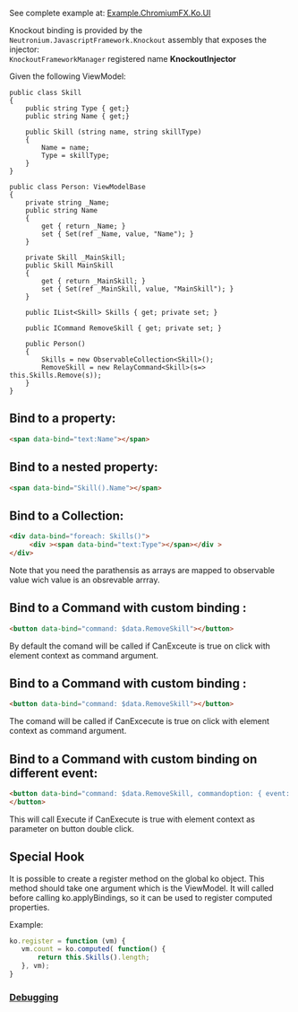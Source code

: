 See complete example at: [Example.ChromiumFX.Ko.UI](https://github.com/NeutroniumCore/Neutronium/tree/master/Examples/Example.ChromiumFX.Ko.UI)

Knockout binding is provided by the ```Neutronium.JavascriptFramework.Knockout``` assembly that exposes the injector:<br>
```KnockoutFrameworkManager```   registered name **KnockoutInjector**<br>

Given the following ViewModel:

```CSharp
public class Skill
{
	public string Type { get;}
	public string Name { get;}

	public Skill (string name, string skillType)
	{
		Name = name;
		Type = skillType;
	}
}

public class Person: ViewModelBase
{
	private string _Name;
	public string Name
	{
		get { return _Name; }
		set { Set(ref _Name, value, "Name"); }
	}

	private Skill _MainSkill;
	public Skill MainSkill
	{
		get { return _MainSkill; }
		set { Set(ref _MainSkill, value, "MainSkill"); }
	}
	   
	public IList<Skill> Skills { get; private set; }

	public ICommand RemoveSkill { get; private set; }
	
	public Person()
	{
		Skills = new ObservableCollection<Skill>();
		RemoveSkill = new RelayCommand<Skill>(s=> this.Skills.Remove(s));
	}	  
}
```
## Bind to a property:
```HTML
<span data-bind="text:Name"></span>
```

## Bind to a nested property:
```HTML
<span data-bind="Skill().Name"></span>
```

## Bind to a Collection:
```HTML
<div data-bind="foreach: Skills()">
     <div ><span data-bind="text:Type"></span></div >
</div>
```
Note that you need the parathensis as arrays are mapped to observable value wich value is an obsrevable arrray.

## Bind to a Command with custom binding :
```HTML
<button data-bind="command: $data.RemoveSkill"></button>
```
By default the comand will be called if CanExceute is true on click with element context as command argument.


## Bind to a Command with custom binding :
```HTML
<button data-bind="command: $data.RemoveSkill"></button>
```
The comand will be called if CanExcecute is true on click with element context as command argument.


## Bind to a Command with custom binding on different event:
```HTML
<button data-bind="command: $data.RemoveSkill, commandoption: { event:'dblclick'}">
</button>
```
This will call Execute if CanExecute is true with element context as parameter on button double click.

## Special Hook

It is possible to create a register method on the global ko object.
This method should take one argument which is the ViewModel.
It will called before calling ko.applyBindings, so it can be used to register computed properties.

Example:

```javascript
ko.register = function (vm) {
   vm.count = ko.computed( function() {
       return this.Skills().length;
   }, vm);
}
```

### [Debugging](./Debug.md)